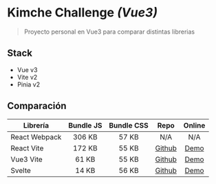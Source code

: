 # Kimche Challenge _(Vue3)_

> Proyecto personal en Vue3 para comparar distintas librerias

## Stack

- Vue v3
- Vite v2
- Pinia v2

## Comparación

| Librería      | Bundle JS | Bundle CSS |     Repo     |   Online   |
|---------------|:---------:|:----------:|:------------:|:----------:|
| React Webpack |   306 KB  |    57 KB   |      N/A     |     N/A    |
| React Vite    |   172 KB  |    55 KB   | [Github][g1] | [Demo][d1] |
| Vue3 Vite     |   61 KB   |    55 KB   | [Github][g2] | [Demo][d2] |
| Svelte        |   14 KB   |    56 KB   | [Github][g3] | [Demo][d3] |

[g1]: https://github.com/nicolasegp/kimche-challenge
[g2]: https://github.com/nicolasegp/kimche-challenge-vue
[g3]: https://github.com/nicolasegp/kimche-challenge-svelte

[d1]: https://kimche-challenge.pages.dev/
[d2]: https://kimche-challenge-vue.pages.dev/
[d3]: https://kimche-challenge-svelte.pages.dev/

